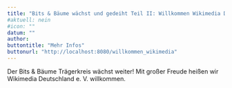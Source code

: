 ```yaml
---
title: "Bits & Bäume wächst und gedeiht Teil II: Willkommen Wikimedia Deutschland im Trägerkreis!"
#aktuell: nein
#icon: ""
datum: ""
author: 
buttontitle: "Mehr Infos"
buttonurl: "http://localhost:8080/willkommen_wikimedia"
---
```

Der Bits & Bäume Trägerkreis wächst weiter! Mit großer Freude heißen wir Wikimedia Deutschland e. V. willkommen.

